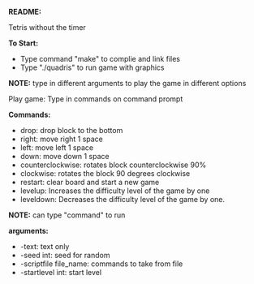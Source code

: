 **README:**

Tetris without the timer 

**To Start:**
* Type command "make" to complie and link files
* Type "./quadris" to run game with graphics


**NOTE:**
type in different arguments to play the game in different options

Play game:
Type in commands on command prompt

**Commands:**
* drop: drop block to the bottom
* right: move right 1 space 
* left: move left 1 space
* down: move down 1 space
* counterclockwise: rotates block counterclockwise 90%
* clockwise: rotates the block 90 degrees clockwise
* restart: clear board and start a new game
* levelup: Increases the difficulty level of the game by one
* leveldown: Decreases the difficulty level of the game by one.

**NOTE:**
can type "<number>command" to run 

**arguments:**
* -text: text only
* -seed int: seed for random
* -scriptfile file_name: commands to take from file
* -startlevel int: start level 

